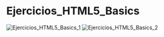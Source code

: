 # Ejercicios_HTML5_Basics
![Ejercicios_HTML5_Basics_1](https://github.com/EvaMLopez/Ejercicios_HTML5_Basics/assets/146746288/f280e773-331e-49d1-b889-186dccca0a7d)
![Ejercicios_HTML5_Basics_2](https://github.com/EvaMLopez/Ejercicios_HTML5_Basics/assets/146746288/e343a7c9-4715-4e05-a7c6-df5968ed79da)
